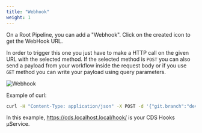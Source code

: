 ```yaml
---
title: "Webhook"
weight: 1
---
```



On a Root Pipeline, you can add a "Webhook". Click on the created icon to get the WebHook URL.

In order to trigger this one you just have to make a HTTP call on the given URL with the selected method. If the selected method is `POST` you can also send a payload from your workflow inside the request body or if you use `GET` method you can write your payload using query parameters.

![Webhook](/images/workflows.design.hooks.webhook.gif)

Example of curl:

```bash
curl -H "Content-Type: application/json" -X POST -d '{"git.branch":"development"}'  https://cds.localhost.local/hook/webhook/xxxxxxxx-xxxx-xxxx-xxxx-xxxxxxxxxxxx
```

In this example, https://cds.localhost.local/hook/ is your CDS Hooks µService.
